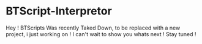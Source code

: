 # BTScript-Interpretor
Hey !
BTScripts Was recently Taked Down, to be replaced with a new project, i just working on !
I can't wait to show you whats next !
Stay tuned !
